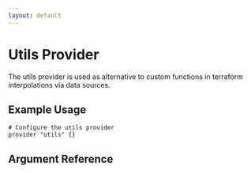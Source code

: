 ```yaml
---
layout: default
---
```


# Utils Provider

The utils provider is used as alternative to custom functions in terraform interpolations via data sources.

## Example Usage

```hcl
# Configure the utils provider
provider "utils" {}
```

## Argument Reference
